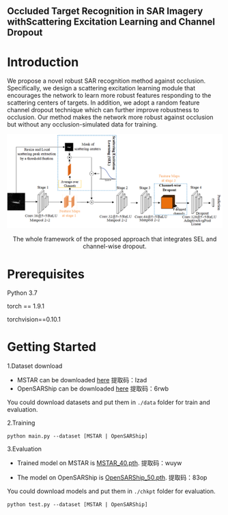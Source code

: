 ## Occluded Target Recognition in SAR Imagery withScattering Excitation Learning and Channel Dropout

# Introduction
We propose a novel robust SAR recognition method against occlusion. Specifically, 
we design a scattering excitation learning module that encourages the network to 
learn more robust features responding to the scattering centers of targets. 
In addition, we adopt a random feature channel dropout technique which can 
further improve robustness to occlusion. Our method makes the network more 
robust against occlusion but without any occlusion-simulated data for training. 

![pic](./imgs/framework.png)
<p align="center">The whole framework of the proposed approach that integrates SEL and channel-wise dropout.</p>

# Prerequisites
Python 3.7

torch == 1.9.1

torchvision==0.10.1

# Getting Started
1.Dataset download
+ MSTAR can be downloaded [here](https://pan.baidu.com/s/103kb3sg65iSY87gGqadpBA) 提取码：lzad
+ OpenSARShip can be downloaded [here](https://pan.baidu.com/s/1uvF6yYwkfxyIc6XinRpfGg) 提取码：6rwb  

You could download datasets and put them in `./data` folder for train and evaluation.
  
2.Training

```
python main.py --dataset [MSTAR | OpenSARShip]
```

3.Evaluation

+ Trained model on MSTAR is [MSTAR_40.pth](https://pan.baidu.com/s/1UHwWEI4WI3qSQKjYgvXd5g). 提取码：wuyw

+ The model on OpenSARShip is [OpenSARShip_50.pth](https://pan.baidu.com/s/1amXFM55tmYJwJyfGY6RYQQ). 提取码：83op

You could download models and put them in `./chkpt` folder for evaluation.

```
python test.py --dataset [MSTAR | OpenSARShip]
```
